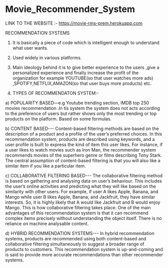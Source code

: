 # Movie_Recommender_System

LINK TO THE WEBSITE :- https://movie-rms-prem.herokuapp.com

RECOMMENDATION SYSTEMS<br />

1)	It is basically a piece of code which is intelligent enough to understand what user wants.

2)	Used widely in various platforms.


3) Main ideology behind it is to give better experience to the  users ,give a personalized experience and finally increase the profit of the organization for example YOUTUBE(so that user watches more ads) ,SPOTIFY,NETFLIX,AMAZON(so that user buys more products) etc.

4) TYPES OF RECOMMENDATON SYSTEM:-

a) POPULARITY BASED—e.g Youtube trending section, IMDB top 250 movies     recommendation .In tis system the system does not  acts according to the preference of users but rather shows only the most trending or top products on the platform. Based on some formulas.

b) CONTENT BASED--- Content-based filtering methods are based on the description of a product and a profile of the user’s preferred choices. In this recommendation system, products are described using keywords, and a user profile is built to express the kind of item this user likes.
For instance, if a user likes to watch movies such as Iron Man, the recommender system recommends movies of the superhero genre or films describing Tony Stark.
The central assumption of content-based filtering is that you will also like a similar item if you like a particular item.

c) COLLABORATIVE FILTERING BASED--- The collaborative filtering method is based on gathering and analysing data on user’s behaviour. This includes the user’s online activities and predicting what they will like based on the similarity with other users.
                For example, if user A likes Apple, Banana, and Mango while user B likes Apple, Banana, and Jackfruit, they have similar interests. So, it is highly likely that A would like Jackfruit and B would enjoy Mango. This is how collaborative filtering takes place.
                           One of the main advantages of this recommendation system is that it can recommend complex items precisely without understanding the object itself. There is no reliance on machine analysable content.

d) HYBRID RECOMMENDATION SYSTEMS--- In hybrid recommendation systems, products are recommended using both content-based and collaborative filtering simultaneously to suggest a broader range of products to customers. This recommendation system is up-and-coming and is said to provide more accurate recommendations than other recommender systems.


